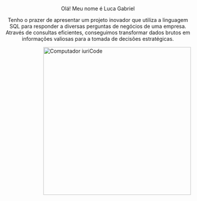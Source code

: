 
<p align="center">
Olá! Meu nome é  Luca Gabriel <p align="center"> Tenho o prazer de apresentar um projeto inovador que utiliza a linguagem SQL para responder a diversas perguntas de negócios de uma empresa. Através de consultas eficientes, conseguimos transformar dados brutos em informações valiosas para a tomada de decisões estratégicas.

 </p></p>&nbsp;



<img src="https://raw.githubusercontent.com/MicaelliMedeiros/micaellimedeiros/master/image/computer-illustration.png" min-width="600px" max-width="600px" width="400px" align="right" alt="Computador iuriCode">


